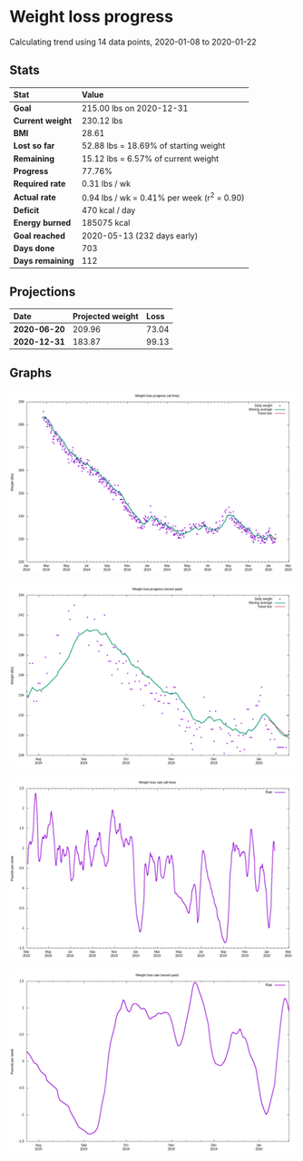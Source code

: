 # Weight loss progress

Calculating trend using 14 data points, 2020-01-08 to 2020-01-22

## Stats

Stat|Value
:-|:-
**Goal**|215.00 lbs on 2020-12-31
**Current weight**|230.12 lbs
**BMI**|28.61
**Lost so far**|52.88 lbs = 18.69% of starting weight
**Remaining**|15.12 lbs =  6.57% of current  weight
**Progress**|77.76%
**Required rate**|0.31 lbs / wk
**Actual rate**|0.94 lbs / wk = 0.41% per week  (r<sup>2</sup> = 0.90)
**Deficit**|470 kcal / day
**Energy burned**|185075 kcal
**Goal reached**|2020-05-13 (232 days early)
**Days done**|703
**Days remaining**|112

## Projections

Date|Projected weight|Loss
:-|:-|:-
**2020-06-20**|209.96|73.04
**2020-12-31**|183.87|99.13

## Graphs

![](weight-graph-alltime.png)

![](weight-graph-recent.png)

![](rate-graph-alltime.png)

![](rate-graph-recent.png)
